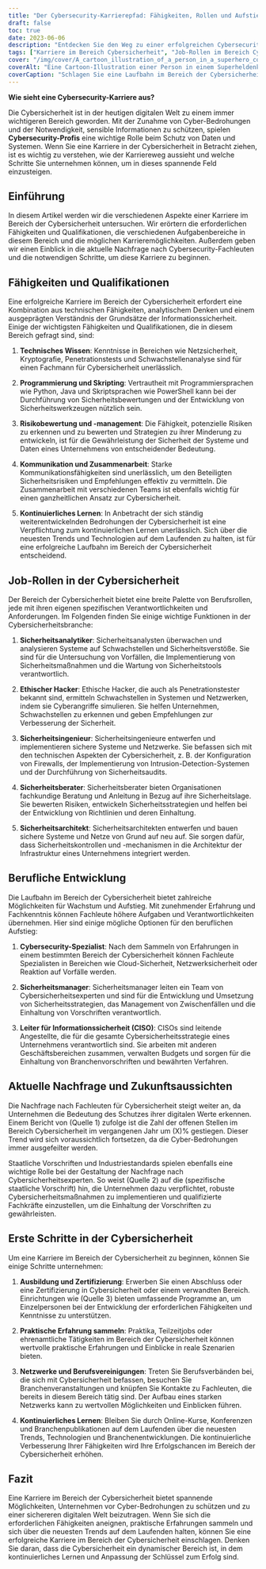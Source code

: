 ```yaml
---
title: "Der Cybersecurity-Karrierepfad: Fähigkeiten, Rollen und Aufstiegsmöglichkeiten"
draft: false
toc: true
date: 2023-06-06
description: "Entdecken Sie den Weg zu einer erfolgreichen Cybersecurity-Karriere, einschließlich der erforderlichen Fähigkeiten, der verschiedenen Jobrollen und der Aufstiegsmöglichkeiten."
tags: ["Karriere im Bereich Cybersicherheit", "Job-Rollen im Bereich Cybersicherheit", "Cybersicherheitsfähigkeiten", "Karriereentwicklung", "Cybersicherheitsnachfrage", "Cybersicherheitsausbildung", "Cybersicherheits-Zertifizierungen", "Vernetzung in der Cybersicherheit", "kontinuierliches Lernen", "Trends in der Cybersicherheit", "Cybersicherheitsindustrie", "Fachwissen", "Programmierkenntnisse", "Risikobewertung", "Kommunikationsfähigkeit", "Ethisches Hacken", "Effektenberater", "Sicherheitsingenieur", "Sicherheitsberater", "Security-Architekt", "Cybersicherheits-Spezialist", "Sicherheitsmanager", "CISO", "Cybersicherheitsvorschriften", "Cybersecurity-Arbeitsmarkt", "Start einer Karriere im Bereich Cybersicherheit", "Cybersicherheitsqualifikationen", "Erfahrung im Bereich Cybersicherheit", "Berufsverbände für Cybersicherheit", "Vernetzung der Cybersicherheit", "Neueste Trends in der Cybersicherheit"]
cover: "/img/cover/A_cartoon_illustration_of_a_person_in_a_superhero_costume.png"
coverAlt: "Eine Cartoon-Illustration einer Person in einem Superheldenkostüm mit einem Schild und Schlosssymbolen, die für Cybersicherheit stehen."
coverCaption: "Schlagen Sie eine Laufbahn im Bereich der Cybersicherheit ein und werden Sie ein digitaler Verteidiger."
---
```


**Wie sieht eine Cybersecurity-Karriere aus?**

Die Cybersicherheit ist in der heutigen digitalen Welt zu einem immer wichtigeren Bereich geworden. Mit der Zunahme von Cyber-Bedrohungen und der Notwendigkeit, sensible Informationen zu schützen, spielen **Cybersecurity-Profis** eine wichtige Rolle beim Schutz von Daten und Systemen. Wenn Sie eine Karriere in der Cybersicherheit in Betracht ziehen, ist es wichtig zu verstehen, wie der Karriereweg aussieht und welche Schritte Sie unternehmen können, um in dieses spannende Feld einzusteigen.

## Einführung

In diesem Artikel werden wir die verschiedenen Aspekte einer Karriere im Bereich der Cybersicherheit untersuchen. Wir erörtern die erforderlichen Fähigkeiten und Qualifikationen, die verschiedenen Aufgabenbereiche in diesem Bereich und die möglichen Karrieremöglichkeiten. Außerdem geben wir einen Einblick in die aktuelle Nachfrage nach Cybersecurity-Fachleuten und die notwendigen Schritte, um diese Karriere zu beginnen.

## Fähigkeiten und Qualifikationen

Eine erfolgreiche Karriere im Bereich der Cybersicherheit erfordert eine Kombination aus technischen Fähigkeiten, analytischem Denken und einem ausgeprägten Verständnis der Grundsätze der Informationssicherheit. Einige der wichtigsten Fähigkeiten und Qualifikationen, die in diesem Bereich gefragt sind, sind:

1. **Technisches Wissen**: Kenntnisse in Bereichen wie Netzsicherheit, Kryptografie, Penetrationstests und Schwachstellenanalyse sind für einen Fachmann für Cybersicherheit unerlässlich.

2. **Programmierung und Skripting**: Vertrautheit mit Programmiersprachen wie Python, Java und Skriptsprachen wie PowerShell kann bei der Durchführung von Sicherheitsbewertungen und der Entwicklung von Sicherheitswerkzeugen nützlich sein.

3. **Risikobewertung und -management**: Die Fähigkeit, potenzielle Risiken zu erkennen und zu bewerten und Strategien zu ihrer Minderung zu entwickeln, ist für die Gewährleistung der Sicherheit der Systeme und Daten eines Unternehmens von entscheidender Bedeutung.

4. **Kommunikation und Zusammenarbeit**: Starke Kommunikationsfähigkeiten sind unerlässlich, um den Beteiligten Sicherheitsrisiken und Empfehlungen effektiv zu vermitteln. Die Zusammenarbeit mit verschiedenen Teams ist ebenfalls wichtig für einen ganzheitlichen Ansatz zur Cybersicherheit.

5. **Kontinuierliches Lernen**: In Anbetracht der sich ständig weiterentwickelnden Bedrohungen der Cybersicherheit ist eine Verpflichtung zum kontinuierlichen Lernen unerlässlich. Sich über die neuesten Trends und Technologien auf dem Laufenden zu halten, ist für eine erfolgreiche Laufbahn im Bereich der Cybersicherheit entscheidend.

## Job-Rollen in der Cybersicherheit

Der Bereich der Cybersicherheit bietet eine breite Palette von Berufsrollen, jede mit ihren eigenen spezifischen Verantwortlichkeiten und Anforderungen. Im Folgenden finden Sie einige wichtige Funktionen in der Cybersicherheitsbranche:

1. **Sicherheitsanalytiker**: Sicherheitsanalysten überwachen und analysieren Systeme auf Schwachstellen und Sicherheitsverstöße. Sie sind für die Untersuchung von Vorfällen, die Implementierung von Sicherheitsmaßnahmen und die Wartung von Sicherheitstools verantwortlich.

2. **Ethischer Hacker**: Ethische Hacker, die auch als Penetrationstester bekannt sind, ermitteln Schwachstellen in Systemen und Netzwerken, indem sie Cyberangriffe simulieren. Sie helfen Unternehmen, Schwachstellen zu erkennen und geben Empfehlungen zur Verbesserung der Sicherheit.

3. **Sicherheitsingenieur**: Sicherheitsingenieure entwerfen und implementieren sichere Systeme und Netzwerke. Sie befassen sich mit den technischen Aspekten der Cybersicherheit, z. B. der Konfiguration von Firewalls, der Implementierung von Intrusion-Detection-Systemen und der Durchführung von Sicherheitsaudits.

4. **Sicherheitsberater**: Sicherheitsberater bieten Organisationen fachkundige Beratung und Anleitung in Bezug auf ihre Sicherheitslage. Sie bewerten Risiken, entwickeln Sicherheitsstrategien und helfen bei der Entwicklung von Richtlinien und deren Einhaltung.

5. **Sicherheitsarchitekt**: Sicherheitsarchitekten entwerfen und bauen sichere Systeme und Netze von Grund auf neu auf. Sie sorgen dafür, dass Sicherheitskontrollen und -mechanismen in die Architektur der Infrastruktur eines Unternehmens integriert werden.

## Berufliche Entwicklung

Die Laufbahn im Bereich der Cybersicherheit bietet zahlreiche Möglichkeiten für Wachstum und Aufstieg. Mit zunehmender Erfahrung und Fachkenntnis können Fachleute höhere Aufgaben und Verantwortlichkeiten übernehmen. Hier sind einige mögliche Optionen für den beruflichen Aufstieg:

1. **Cybersecurity-Spezialist**: Nach dem Sammeln von Erfahrungen in einem bestimmten Bereich der Cybersicherheit können Fachleute Spezialisten in Bereichen wie Cloud-Sicherheit, Netzwerksicherheit oder Reaktion auf Vorfälle werden.

2. **Sicherheitsmanager**: Sicherheitsmanager leiten ein Team von Cybersicherheitsexperten und sind für die Entwicklung und Umsetzung von Sicherheitsstrategien, das Management von Zwischenfällen und die Einhaltung von Vorschriften verantwortlich.

3. **Leiter für Informationssicherheit (CISO)**: CISOs sind leitende Angestellte, die für die gesamte Cybersicherheitsstrategie eines Unternehmens verantwortlich sind. Sie arbeiten mit anderen Geschäftsbereichen zusammen, verwalten Budgets und sorgen für die Einhaltung von Branchenvorschriften und bewährten Verfahren.

## Aktuelle Nachfrage und Zukunftsaussichten

Die Nachfrage nach Fachleuten für Cybersicherheit steigt weiter an, da Unternehmen die Bedeutung des Schutzes ihrer digitalen Werte erkennen. Einem Bericht von (Quelle 1) zufolge ist die Zahl der offenen Stellen im Bereich Cybersicherheit im vergangenen Jahr um (X)% gestiegen. Dieser Trend wird sich voraussichtlich fortsetzen, da die Cyber-Bedrohungen immer ausgefeilter werden.

Staatliche Vorschriften und Industriestandards spielen ebenfalls eine wichtige Rolle bei der Gestaltung der Nachfrage nach Cybersicherheitsexperten. So weist (Quelle 2) auf die (spezifische staatliche Vorschrift) hin, die Unternehmen dazu verpflichtet, robuste Cybersicherheitsmaßnahmen zu implementieren und qualifizierte Fachkräfte einzustellen, um die Einhaltung der Vorschriften zu gewährleisten.

## Erste Schritte in der Cybersicherheit

Um eine Karriere im Bereich der Cybersicherheit zu beginnen, können Sie einige Schritte unternehmen:

1. **Ausbildung und Zertifizierung**: Erwerben Sie einen Abschluss oder eine Zertifizierung in Cybersicherheit oder einem verwandten Bereich. Einrichtungen wie (Quelle 3) bieten umfassende Programme an, um Einzelpersonen bei der Entwicklung der erforderlichen Fähigkeiten und Kenntnisse zu unterstützen.

2. **Praktische Erfahrung sammeln**: Praktika, Teilzeitjobs oder ehrenamtliche Tätigkeiten im Bereich der Cybersicherheit können wertvolle praktische Erfahrungen und Einblicke in reale Szenarien bieten.

3. **Netzwerke und Berufsvereinigungen**: Treten Sie Berufsverbänden bei, die sich mit Cybersicherheit befassen, besuchen Sie Branchenveranstaltungen und knüpfen Sie Kontakte zu Fachleuten, die bereits in diesem Bereich tätig sind. Der Aufbau eines starken Netzwerks kann zu wertvollen Möglichkeiten und Einblicken führen.

4. **Kontinuierliches Lernen**: Bleiben Sie durch Online-Kurse, Konferenzen und Branchenpublikationen auf dem Laufenden über die neuesten Trends, Technologien und Branchenentwicklungen. Die kontinuierliche Verbesserung Ihrer Fähigkeiten wird Ihre Erfolgschancen im Bereich der Cybersicherheit erhöhen.

## Fazit

Eine Karriere im Bereich der Cybersicherheit bietet spannende Möglichkeiten, Unternehmen vor Cyber-Bedrohungen zu schützen und zu einer sichereren digitalen Welt beizutragen. Wenn Sie sich die erforderlichen Fähigkeiten aneignen, praktische Erfahrungen sammeln und sich über die neuesten Trends auf dem Laufenden halten, können Sie eine erfolgreiche Karriere im Bereich der Cybersicherheit einschlagen. Denken Sie daran, dass die Cybersicherheit ein dynamischer Bereich ist, in dem kontinuierliches Lernen und Anpassung der Schlüssel zum Erfolg sind.